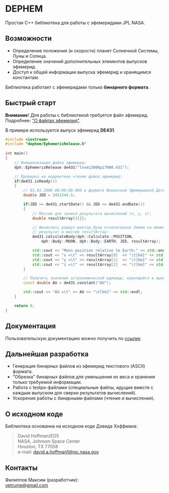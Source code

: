 # DEPHEM
Простая C++ библиотека для работы с эфемеридами JPL NASA.  

## Возможности
* Определение положения (и скорости) планет Солнечной Системы, Луны и Солнца.
* Определение значений дополнительных элементов выпусков эфемерид.
* Доступ к общей информации выпуска эфемерид и хранящимся константам. 

Библиотека работает с эфемеридами только **бинарного формата**.

## Быстрый старт
**Внимание**! Для работы с библиотекой требуется файл эфемерид.  
Подробнее: ["О файлах эфемерид"](./docs/about-ephemeris-files.md).  

В примере используется выпуск эфемерид **DE431**.
````c++
#include <iostream>
#include "dephem/EphemerisRelease.h"
    
int main()
{
    // Инициализация файла эфемерид:
    dph::EphemerisRelease de431("lnxm13000p17000.431");

    // Проверка на корректное чтение файла эфемерид:
    if(de431.isReady())
    {
        // 01.01.2000 00:00:00.000 в формате Юлианской Эфемеридной Даты:
        double JED = 2451544.5;

        if(JED >= de431.startDate() && JED <= de431.endDate())
        {
            // Массив для записи результата вычислений (x, y, z):
            double resultArray[3]{};

            // Вычислить радиус-вектор Луны относительно Земли на момент времени JED и записать
            // результат в массив resultArray:
            de431.calculateBody(dph::Calculate::POSITION,
                dph::Body::MOON, dph::Body::EARTH, JED, resultArray);

            std::cout << "Moon position relative to Earth:" << std::endl
            std::cout << "x =\t" << resultArray[0]  << "\t[km]" << std::endl
            std::cout << "y =\t" << resultArray[1]  << "\t[km]" << std::endl
            std::cout << "z =\t" << resultArray[2]  << "\t[km]" << std::endl;
        }        

        // Получить значение астрономической единицы, хранящейся в выпуске DE431:
        const double AU = de431.constant("AU");

        std::cout << "AU =\t" << AU << "\t[km]" << std::endl;    
    }

    return 0;
}
````

## Документация
Пользовательскую документацию можно получить по [ссылке](./docs/index.md).

## Дальнейшая разработка
* Генерация бинарных файлов из эфемерид текстового (ASCII) формата.
* "Обрезка" бинарных файлов для уменьшения их веса и хранения только требуемой информации.
* Работа с testpo-файлами (специальные файлы, идущие вместе с каждым выпуском для сверки результатов вычислений).
* Ускорение работы с бинарными файлами (чтение и вычисления).

## О исходном коде
Библиотека основанна на исходном коде Дэвида Хоффмана:
>David Hoffman/EG5                    
>NASA, Johnson Space Center           
>Houston, TX 77058                    
>e-mail: <david.a.hoffman1@jsc.nasa.gov>

## Контакты
Филиппов Максим (разработчик):  
<vetrume@gmail.com>